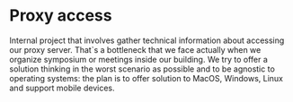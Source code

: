 # Proxy access

Internal project that involves gather technical information about accessing our proxy server. That`s a bottleneck that we face actually when we organize symposium or meetings inside our building. We try to offer a solution thinking in the worst scenario as possible and to be agnostic to operating systems: the plan is to offer solution to MacOS, Windows, Linux and support mobile devices.
